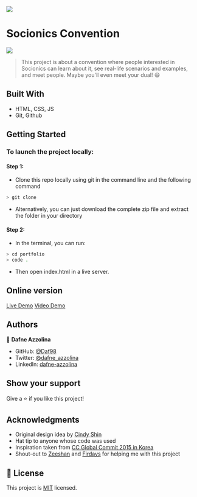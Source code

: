 ![](https://img.shields.io/badge/Microverse-blueviolet)

# Socionics Convention
![](https://user-images.githubusercontent.com/82343891/174390355-68913051-6801-41bb-80b4-d39197826908.png)

> This project is about a convention where people interested in Socionics can learn about it, see real-life scenarios and examples, and meet people. Maybe you'll even meet your dual! :smile:

## Built With

- HTML, CSS, JS
- Git, Github

## Getting Started
### To launch the project locally:
#### Step 1:
- Clone this repo locally using git in the command line and the following command
 ```bash
 > git clone 
 ```
- Alternatively, you can just download the complete zip file and extract the folder in your directory
#### Step 2:
- In the terminal, you can run:
```bash
> cd portfolio
> code .
```
- Then open index.html in a live server.

## Online version
[Live Demo](https://daf98.github.io/Capstone1/)
[Video Demo](https://www.loom.com/share/e4ac16178be64af1911ac2b9c7de2b14)

## Authors

👤 **Dafne Azzolina**

- GitHub: [@Daf98](https://github.com/Daf98)
- Twitter: [@dafne_azzolina](https://twitter.com/dafne_azzolina)
- LinkedIn: [dafne-azzolina](https://www.linkedin.com/in/dafne-azzolina/)


## Show your support

Give a ⭐️ if you like this project!

## Acknowledgments

- Original design idea by [Cindy Shin](https://www.behance.net/adagio07)
- Hat tip to anyone whose code was used
- Inspiration taken from [CC Global Commit 2015 in Korea](http://summit.cckorea.org/main.html)
- Shout-out to [Zeeshan](https://github.com/zhadier) and [Firdavs](https://github.com/fed1k) for helping me with this project

## 📝 License

This project is [MIT](https://www.mit.edu/) licensed.
